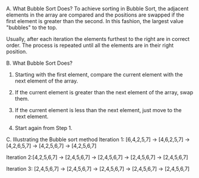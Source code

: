 A. What Bubble Sort Does?
To achieve sorting in Bubble Sort, the adjacent elements in the array are compared and the positions are swapped if the first element is greater than the second. In this fashion, the largest value "bubbles" to the top.

Usually, after each iteration the elements furthest to the right are in correct order. The process is repeated until all the elements are in their right position.

B. What Bubble Sort Does?

1. Starting with the first element, compare the current element with the next element of the array.

2. If the current element is greater than the next element of the array, swap them.

3. If the current element is less than the next element, just move to the next element.

4. Start again from Step 1.

C. Illustrating the Bubble sort method
Iteration 1: [6,4,2,5,7] → [4,6,2,5,7] → [4,2,6,5,7] → [4,2,5,6,7] → [4,2,5,6,7]

Iteration 2:[4,2,5,6,7] → [2,4,5,6,7] → [2,4,5,6,7] → [2,4,5,6,7] → [2,4,5,6,7]

Iteration 3: [2,4,5,6,7] → [2,4,5,6,7] → [2,4,5,6,7] → [2,4,5,6,7] → [2,4,5,6,7]
